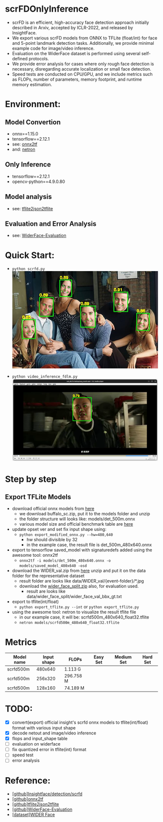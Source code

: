 # scrFDOnlyInference
- scrFD is an efficient, high-accuracy face detection approach initially described in Arxiv, accepted by ICLR-2022, and released by InsightFace.
- We export various scrFD models from ONNX to TFLite (float/int) for face and 5-point landmark detection tasks. Additionally, we provide minimal example code for image/video inference.
- Evaluation on the WiderFace dataset is performed using several self-defined protocols.
- We provide error analysis for cases where only rough face detection is necessary, disregarding accurate localization or small face detection.
- Speed tests are conducted on CPU/GPU, and we include metrics such as FLOPs, number of parameters, memory footprint, and runtime memory estimation.

# Environment:
## Model Convertion
- onnx==1.15.0
- tensorflow==2.12.1
- see: [onnx2tf](https://github.com/PINTO0309/onnx2tf)
- and: [netron](https://github.com/lutzroeder/netron)
## Only Inference
- tensorflow==2.12.1
- opencv-python==4.9.0.80
## Model analysis
- see: [tflite2json2tflite](https://github.com/PINTO0309/tflite2json2tflite)
## Evaluation and Error Analysis
- see: [WiderFace-Evaluation](https://github.com/wondervictor/WiderFace-Evaluation)
# Quick Start:
- `python scrfd.py`
![image](results/friends_result.jpg)

- `python video_inference_fdlm.py`
[![result](data/result/FatBoyGang.png)](data/result/sub_MUTA-FatBoyGang_result.mp4)
# Step by step
## Export TFLite Models
- download official onnx models from [here](https://github.com/deepinsight/insightface/releases)
  - we download buffalo_sc.zip, put it to the models folder and unzip
  - the folder structure will looks like: models/det_500m.onnx 
  - various model size and official benchmark table are [here](https://github.com/deepinsight/insightface/tree/master/model_zoo)
- update opset ver and set fix input shape using:
  - `python export_modified_onnx.py --hw=480,640`
    - hw should divisible by 32
    - in the example case, the result file is det_500m_480x640.onnx
- export to tensorflow saved_model with signaturedefs added using the awesome tool: onnx2tf
  - `onnx2tf -i models/det_500m_480x640.onnx -o models/saved_model_480x640 -osd`
- download the WIDER_val.zip from [here](https://drive.usercontent.google.com/download?id=1GUCogbp16PMGa39thoMMeWxp7Rp5oM8Q&export=download&authuser=0) unzip and put it on the data folder for the representative dataset
  - result folder are looks like data/WIDER_val/{event-folder}/*.jpg
  - download the [wider_face_split.zip](shuoyang1213.me/WIDERFACE/support/bbx_annotation/wider_face_split.zip) also, for evaluation used.
    - result are looks like data/wider_face_split/wider_face_val_bbx_gt.txt
- export to tflite(int/float)
  - `python export_tflite.py --int` or `python export_tflite.py`
- using the awesome tool: netron to visualize the result tflite file
  - in our example case, it will be: scrfd500m_480x640_float32.tflite
  - `netron models/scrfd500m_480x640_float32.tflite`
# Metrics
| Model name  | Input shape | FLOPs | Easy Set | Medium Set | Hard Set |
| ------------- | ------------- | ------------- | ------------- | ------------- | ------------- |
| scrfd500m  | 480x640 | 1.113 G | | | |
| scrfd500m  | 256x320 | 296.758 M| | | |
| scrfd500m  | 128x160 | 74.189 M | | | |
# TODO:
- [x] convert(export) official insight's scrfd onnx models to tflite(int/float) format with various input shape
- [x] decode netout and image/video inference
- [x] flops and input_shape table
- [ ] evaluation on widerface
- [ ] fix quantized error in tflite(int) format
- [ ] speed test
- [ ] error analysis

# Reference:
- [\[github\]Insightface/detection/scrfd](https://github.com/deepinsight/insightface/tree/master/detection/scrfd)
- [\[github\]onnx2tf](https://github.com/PINTO0309/onnx2tf)
- [\[github\]tflite2json2tflite](https://github.com/PINTO0309/tflite2json2tflite)
- [\[github\]WiderFace-Evaluation](https://github.com/wondervictor/WiderFace-Evaluation)
- [\[dataset\]WIDER Face](http://shuoyang1213.me/WIDERFACE/)

